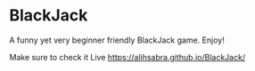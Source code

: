 # BlackJack
A funny yet very beginner friendly BlackJack game. Enjoy!

Make sure to check it Live https://alihsabra.github.io/BlackJack/
